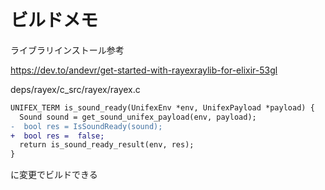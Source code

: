 # ビルドメモ

ライブラリインストール参考

https://dev.to/andevr/get-started-with-rayexraylib-for-elixir-53gl


deps/rayex/c_src/rayex/rayex.c
```diff
UNIFEX_TERM is_sound_ready(UnifexEnv *env, UnifexPayload *payload) {
  Sound sound = get_sound_unifex_payload(env, payload);
-  bool res = IsSoundReady(sound);
+  bool res =  false;
  return is_sound_ready_result(env, res);
}
```
に変更でビルドできる